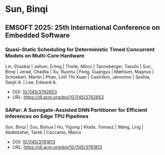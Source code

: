 # Sun, Binqi

## EMSOFT 2025: 25th International Conference on Embedded Software

### Quasi-Static Scheduling for Deterministic Timed Concurrent Models on Multi-Core Hardware
Lin, Shaokai | Jellum, Erling | Theile, Mirco | Tanneberger, Tassilo | Sun, Binqi | Jerad, Chadlia | Xu, Ruomu | Feng, Guangyu | Mæhlum, Magnus | Schoeberl, Martin | Phan, Linh Thi Xuan | Castrillon, Jeronimo | Seshia, Sanjit A. | Lee, Edward A.
* DOI: [10.1145/3762653](https://doi.org/10.1145/3762653)
* URL: <https://dl.acm.org/doi/10.1145/3762653>

### SAPar: A Surrogate-Assisted DNN Partitioner for Efficient Inferences on Edge TPU Pipelines
Sun, Binqi | Zou, Bohua | Hu, Yigong | Kloda, Tomasz | Wang, Ling | Abdelzaher, Tarek | Caccamo, Marco
* DOI: [10.1145/3761813](https://doi.org/10.1145/3761813)
* URL: <https://dl.acm.org/doi/10.1145/3761813>

